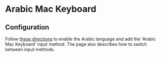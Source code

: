 # Arabic Mac Keyboard

## Configuration
Follow [these directions](https://support.google.com/chromebook/answer/1059492)
to enable the Arabic language and add the 'Arabic Mac Keyboard' input method.
The page also describes how to switch between input methods.
